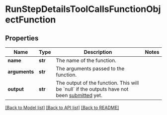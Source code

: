 # RunStepDetailsToolCallsFunctionObjectFunction

## Properties
Name | Type | Description | Notes
------------ | ------------- | ------------- | -------------
**name** | **str** | The name of the function. | 
**arguments** | **str** | The arguments passed to the function. | 
**output** | **str** | The output of the function. This will be &#x60;null&#x60; if the outputs have not been [submitted](/docs/api-reference/runs/submitToolOutputs) yet. | 

[[Back to Model list]](../README.md#documentation-for-models) [[Back to API list]](../README.md#documentation-for-api-endpoints) [[Back to README]](../README.md)

